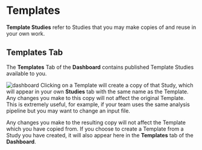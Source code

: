 # Templates

**Template Studies** refer to Studies that you may make copies of and reuse in your own work.

## Templates Tab
The **Templates** Tab of the **Dashboard** contains published Template Studies available to you. 

![dashboard](https://user-images.githubusercontent.com/28002886/153458072-8c466629-a5f5-44d7-b5a4-1255f07a53a6.png)
 Clicking on a Template will create a copy of that Study, which will appear in your own **Studies** tab with the same name as the Template. Any changes you make to this copy will not affect the original Template. This is extremely useful, for example, if your team uses the same analysis pipeline but you may want to change an input file. 

Any changes you make to the resulting copy will not affect the Template which you have copied from. If you choose to create a Template from a Study you have created, it will also appear here in the **Templates** tab of the **Dashboard**.